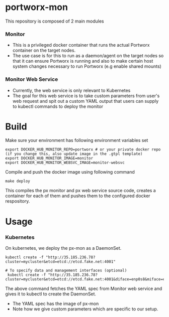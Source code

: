 # portworx-mon

This repository is composed of 2 main modules
### Monitor
* This is a privileged docker container that runs the actual Portworx container on the target nodes.
* The use case is for this to run as a daemon/agent on the target nodes so that it can ensure Portworx is running and also to make certain host system changes necessary to run Portworx (e.g enable shared mounts)

### Monitor Web Service
* Currently, the web service is only relevant to Kubernetes
* The goal for this web service is to take custom parameters from user's web request and spit out a custom YAML output that users can supply to kubectl commands to deploy the monitor

# Build

Make sure your environment has following environment variables set
```
export DOCKER_HUB_MONITOR_REPO=portworx # or your private docker repo (if you change this, also update image in the .gtpl template)
export DOCKER_HUB_MONITOR_IMAGE=monitor
export DOCKER_HUB_MONITOR_WEBSVC_IMAGE=monitor-websvc
```

Compile and push the docker image using following command
```
make deploy
```

This compiles the px monitor and px web service source code, creates a container for each of them and pushes them to the configured docker respository.

# Usage

### Kubernetes
On kubernetes, we deploy the px-mon as a DaemonSet.

```
kubectl create -f "http://35.185.236.78?cluster=mycluster&etcd=etcd://etcd.fake.net:4001"

# To specify data and management interfaces (optional)
 kubectl create -f "http://35.185.236.78?cluster=mycluster&etcd=etcd://etcd.fake.net:4001&diface=enp0s8&miface=enp0s8"
```
The above command fetches the YAML spec from Monitor web service and gives it to kubectl to create the DaemonSet.
* The YAML spec has the image of px-mon
* Note how we give custom parameters which are specific to our setup.
